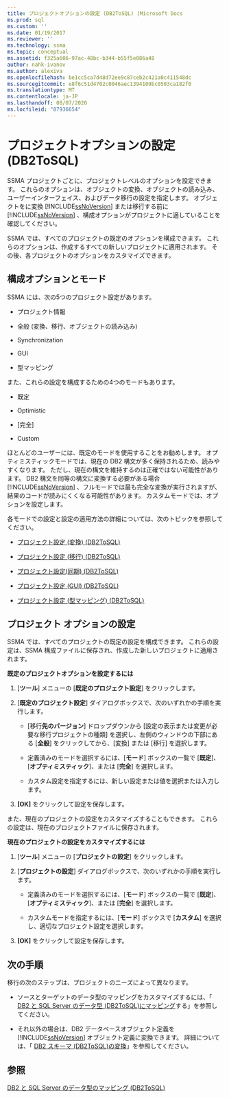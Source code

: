 ```yaml
---
title: プロジェクトオプションの設定 (DB2ToSQL) |Microsoft Docs
ms.prod: sql
ms.custom: ''
ms.date: 01/19/2017
ms.reviewer: ''
ms.technology: ssma
ms.topic: conceptual
ms.assetid: f325a606-97ac-48bc-b344-b55f5e086a48
author: nahk-ivanov
ms.author: alexiva
ms.openlocfilehash: be1cc5ca7d48d72ee9c87ceb2c421a0c411548dc
ms.sourcegitcommit: e8f6c51d4702c0046aec1394109bc0503ca182f0
ms.translationtype: MT
ms.contentlocale: ja-JP
ms.lasthandoff: 08/07/2020
ms.locfileid: "87936654"
---
```

# <a name="setting-project-options-db2tosql"></a>プロジェクトオプションの設定 (DB2ToSQL)
SSMA プロジェクトごとに、プロジェクトレベルのオプションを設定できます。 これらのオプションは、オブジェクトの変換、オブジェクトの読み込み、ユーザーインターフェイス、およびデータ移行の設定を指定します。 オブジェクトをに変換 [!INCLUDE[ssNoVersion](../../includes/ssnoversion-md.md)] または移行する前に [!INCLUDE[ssNoVersion](../../includes/ssnoversion-md.md)] 、構成オプションがプロジェクトに適していることを確認してください。  
  
SSMA では、すべてのプロジェクトの既定のオプションを構成できます。 これらのオプションは、作成するすべての新しいプロジェクトに適用されます。 その後、各プロジェクトのオプションをカスタマイズできます。  
  
## <a name="configuration-options-and-modes"></a>構成オプションとモード  
SSMA には、次の5つのプロジェクト設定があります。  
  
-   プロジェクト情報  
  
-   全般 (変換、移行、オブジェクトの読み込み)  
  
-   Synchronization  
  
-   GUI  
  
-   型マッピング  
  
また、これらの設定を構成するための4つのモードもあります。  
  
-   既定  
  
-   Optimistic  
  
-   [完全]  
  
-   Custom  
  
ほとんどのユーザーには、既定のモードを使用することをお勧めします。 オプティミスティックモードでは、現在の DB2 構文が多く保持されるため、読みやすくなります。 ただし、現在の構文を維持するのは正確ではない可能性があります。 DB2 構文を同等の構文に変換する必要がある場合 [!INCLUDE[ssNoVersion](../../includes/ssnoversion-md.md)] 、フルモードでは最も完全な変換が実行されますが、結果のコードが読みにくくなる可能性があります。 カスタムモードでは、オプションを設定します。  
  
各モードでの設定と設定の適用方法の詳細については、次のトピックを参照してください。  
  
-   [プロジェクト設定 &#40;変換&#41; &#40;DB2ToSQL&#41;](../../ssma/db2/project-settings-conversion-db2tosql.md)  
  
-   [プロジェクト設定 &#40;移行&#41; &#40;DB2ToSQL&#41;](../../ssma/db2/project-settings-migration-db2tosql.md)  
  
-   [プロジェクト設定&#40;同期&#41; &#40;DB2ToSQL&#41;](../../ssma/db2/project-settings-synchronization-db2tosql.md)  
  
-   [プロジェクト設定 &#40;GUI&#41; &#40;DB2ToSQL&#41;](../../ssma/db2/project-settings-gui-db2tosql.md)  
  
-   [プロジェクト設定 &#40;型マッピング&#41; &#40;DB2ToSQL&#41;](../../ssma/db2/project-settings-type-mapping-db2tosql.md)  
  
## <a name="setting-project-options"></a>プロジェクト オプションの設定  
SSMA では、すべてのプロジェクトの既定の設定を構成できます。 これらの設定は、SSMA 構成ファイルに保存され、作成した新しいプロジェクトに適用されます。  
  
**既定のプロジェクトオプションを設定するには**  
  
1.  [**ツール**] メニューの [**既定のプロジェクト設定**] をクリックします。  
  
2.  [**既定のプロジェクト設定**] ダイアログボックスで、次のいずれかの手順を実行します。  
  
    -   [移行**先のバージョン**] ドロップダウンから [設定の表示または変更が必要な移行プロジェクトの種類] を選択し、左側のウィンドウの下部にある [**全般**] をクリックしてから、[変換] または [移行] を選択します。  
  
    -   定義済みのモードを選択するには、[**モード**] ボックスの一覧で [**既定**]、[**オプティミスティック**]、または [**完全**] を選択します。  
  
    -   カスタム設定を指定するには、新しい設定または値を選択または入力します。  
  
3.  **[OK]** をクリックして設定を保存します。  
  
また、現在のプロジェクトの設定をカスタマイズすることもできます。 これらの設定は、現在のプロジェクトファイルに保存されます。  
  
**現在のプロジェクトの設定をカスタマイズするには**  
  
1.  [**ツール**] メニューの [**プロジェクトの設定**] をクリックします。  
  
2.  [**プロジェクトの設定**] ダイアログボックスで、次のいずれかの手順を実行します。  
  
    -   定義済みのモードを選択するには、[**モード**] ボックスの一覧で [**既定**]、[**オプティミスティック**]、または [**完全**] を選択します。  
  
    -   カスタムモードを指定するには、[**モード**] ボックスで [**カスタム**] を選択し、適切なプロジェクト設定を選択します。  
  
3.  **[OK]** をクリックして設定を保存します。  
  
## <a name="next-steps"></a>次の手順  
移行の次のステップは、プロジェクトのニーズによって異なります。  
  
-   ソースとターゲットのデータ型のマッピングをカスタマイズするには、「 [DB2 と SQL Server のデータ型 &#40;DB2ToSQL&#41;にマッピング](../../ssma/db2/mapping-db2-and-sql-server-data-types-db2tosql.md)する」を参照してください。  
  
-   それ以外の場合は、DB2 データベースオブジェクト定義を [!INCLUDE[ssNoVersion](../../includes/ssnoversion-md.md)] オブジェクト定義に変換できます。 詳細については、「 [DB2 スキーマ &#40;DB2ToSQL&#41;の変換](../../ssma/db2/converting-db2-schemas-db2tosql.md)」を参照してください。  
  
## <a name="see-also"></a>参照  
[DB2 と SQL Server のデータ型のマッピング &#40;DB2ToSQL&#41;](../../ssma/db2/mapping-db2-and-sql-server-data-types-db2tosql.md)  
  
